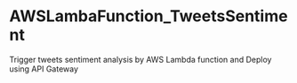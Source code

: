 # AWSLambaFunction_TweetsSentiment
Trigger tweets sentiment analysis by AWS Lambda function and Deploy using API Gateway

